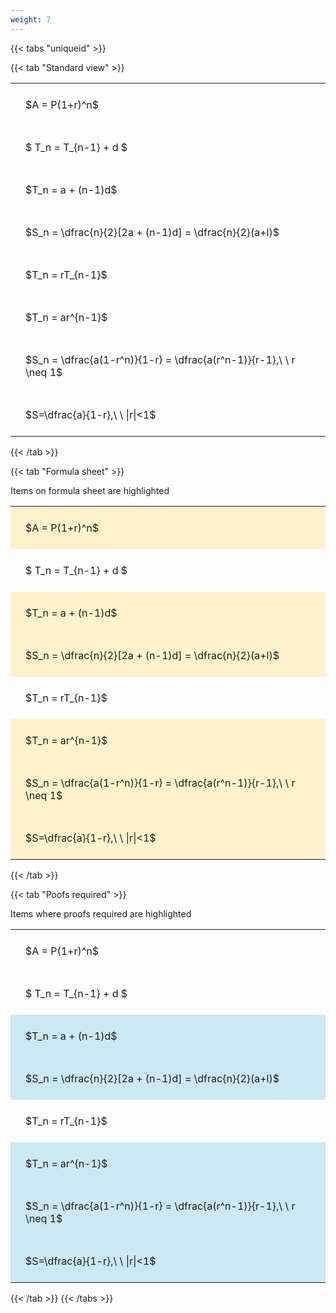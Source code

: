 ```yaml
---
weight: 7
---
```


{{< tabs "uniqueid" >}}

{{< tab "Standard view" >}}

<style type="text/css">
#T_259c8 th.col_heading {
  text-align: left;
  font-size: 1em;
}
#T_259c8 td {
  text-align: left;
  font-size: 1em;
  padding: 1.5em;
}
</style>
<table id="T_259c8">
  <thead>
  </thead>
  <tbody>
    <tr>
      <td id="T_259c8_row0_col0" class="data row0 col0" >$A = P(1+r)^n$</td>
    </tr>
    <tr>
      <td id="T_259c8_row1_col0" class="data row1 col0" >$ T_n = T_{n-1} + d $</td>
    </tr>
    <tr>
      <td id="T_259c8_row2_col0" class="data row2 col0" >$T_n = a + (n-1)d$</td>
    </tr>
    <tr>
      <td id="T_259c8_row3_col0" class="data row3 col0" >$S_n = \dfrac{n}{2}[2a + (n-1)d] = \dfrac{n}{2}(a+l)$</td>
    </tr>
    <tr>
      <td id="T_259c8_row4_col0" class="data row4 col0" >$T_n = rT_{n-1}$</td>
    </tr>
    <tr>
      <td id="T_259c8_row5_col0" class="data row5 col0" >$T_n = ar^{n-1}$</td>
    </tr>
    <tr>
      <td id="T_259c8_row6_col0" class="data row6 col0" >$S_n = \dfrac{a(1-r^n)}{1-r} = \dfrac{a(r^n-1)}{r-1},\ \  r \neq 1$</td>
    </tr>
    <tr>
      <td id="T_259c8_row7_col0" class="data row7 col0" >$S=\dfrac{a}{1-r},\ \ |r|<1$</td>
    </tr>
  </tbody>
</table>
{{< /tab >}}

{{< tab "Formula sheet" >}}

Items on formula sheet are highlighted 
<br>
<style type="text/css">
#T_8607a th.col_heading {
  text-align: left;
  font-size: 1em;
}
#T_8607a td {
  text-align: left;
  font-size: 1em;
  padding: 1.5em;
}
#T_8607a_row0_col0, #T_8607a_row2_col0, #T_8607a_row3_col0, #T_8607a_row5_col0, #T_8607a_row6_col0, #T_8607a_row7_col0 {
  background-color: rgba(255,194,10, 0.2);
}
#T_8607a_row1_col0, #T_8607a_row4_col0 {
  background-color: rgba(0,0,0,0);
}
</style>
<table id="T_8607a">
  <thead>
  </thead>
  <tbody>
    <tr>
      <td id="T_8607a_row0_col0" class="data row0 col0" >$A = P(1+r)^n$</td>
    </tr>
    <tr>
      <td id="T_8607a_row1_col0" class="data row1 col0" >$ T_n = T_{n-1} + d $</td>
    </tr>
    <tr>
      <td id="T_8607a_row2_col0" class="data row2 col0" >$T_n = a + (n-1)d$</td>
    </tr>
    <tr>
      <td id="T_8607a_row3_col0" class="data row3 col0" >$S_n = \dfrac{n}{2}[2a + (n-1)d] = \dfrac{n}{2}(a+l)$</td>
    </tr>
    <tr>
      <td id="T_8607a_row4_col0" class="data row4 col0" >$T_n = rT_{n-1}$</td>
    </tr>
    <tr>
      <td id="T_8607a_row5_col0" class="data row5 col0" >$T_n = ar^{n-1}$</td>
    </tr>
    <tr>
      <td id="T_8607a_row6_col0" class="data row6 col0" >$S_n = \dfrac{a(1-r^n)}{1-r} = \dfrac{a(r^n-1)}{r-1},\ \  r \neq 1$</td>
    </tr>
    <tr>
      <td id="T_8607a_row7_col0" class="data row7 col0" >$S=\dfrac{a}{1-r},\ \ |r|<1$</td>
    </tr>
  </tbody>
</table>
{{< /tab >}}

{{< tab "Poofs required" >}}

Items where proofs required are highlighted 
<br>
<style type="text/css">
#T_8ef2c th.col_heading {
  text-align: left;
  font-size: 1em;
}
#T_8ef2c td {
  text-align: left;
  font-size: 1em;
  padding: 1.5em;
}
#T_8ef2c_row0_col0, #T_8ef2c_row1_col0, #T_8ef2c_row4_col0 {
  background-color: rgba(0,0,0,0);
}
#T_8ef2c_row2_col0, #T_8ef2c_row3_col0, #T_8ef2c_row5_col0, #T_8ef2c_row6_col0, #T_8ef2c_row7_col0 {
  background-color: rgba(0,150,200, 0.2);
}
</style>
<table id="T_8ef2c">
  <thead>
  </thead>
  <tbody>
    <tr>
      <td id="T_8ef2c_row0_col0" class="data row0 col0" >$A = P(1+r)^n$</td>
    </tr>
    <tr>
      <td id="T_8ef2c_row1_col0" class="data row1 col0" >$ T_n = T_{n-1} + d $</td>
    </tr>
    <tr>
      <td id="T_8ef2c_row2_col0" class="data row2 col0" >$T_n = a + (n-1)d$</td>
    </tr>
    <tr>
      <td id="T_8ef2c_row3_col0" class="data row3 col0" >$S_n = \dfrac{n}{2}[2a + (n-1)d] = \dfrac{n}{2}(a+l)$</td>
    </tr>
    <tr>
      <td id="T_8ef2c_row4_col0" class="data row4 col0" >$T_n = rT_{n-1}$</td>
    </tr>
    <tr>
      <td id="T_8ef2c_row5_col0" class="data row5 col0" >$T_n = ar^{n-1}$</td>
    </tr>
    <tr>
      <td id="T_8ef2c_row6_col0" class="data row6 col0" >$S_n = \dfrac{a(1-r^n)}{1-r} = \dfrac{a(r^n-1)}{r-1},\ \  r \neq 1$</td>
    </tr>
    <tr>
      <td id="T_8ef2c_row7_col0" class="data row7 col0" >$S=\dfrac{a}{1-r},\ \ |r|<1$</td>
    </tr>
  </tbody>
</table>
{{< /tab >}}
{{< /tabs >}}